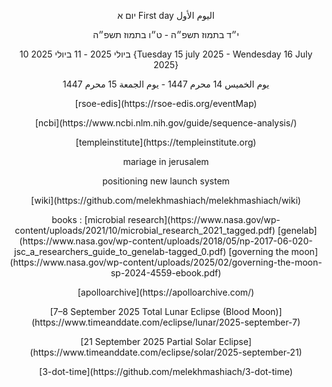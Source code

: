 <p align="center">
יום א First day اليوم الأول
<p align="center">
י״ד בתמוז תשפ״ה - ט״ו בתמוז תשפ״ה
<p align="center">
10 ביולי 2025 - 11 ביולי 2025 {Tuesday 15 july 2025 - Wendesday 16 July 2025}
<p align="center">
يوم الخميس 14 محرم 1447 - يوم الجمعة 15 محرم 1447

</p>


<p align="center">
[rsoe-edis](https://rsoe-edis.org/eventMap)
<p align="center">
[ncbi](https://www.ncbi.nlm.nih.gov/guide/sequence-analysis/)
<p align="center">
[templeinstitute](https://templeinstitute.org)
<p align="center">
mariage in jerusalem 
<p align="center">
positioning new launch system
<p align="center">
[wiki](https://github.com/melekhmashiach/melekhmashiach/wiki)
<p align="center">
books : [microbial research](https://www.nasa.gov/wp-content/uploads/2021/10/microbial_research_2021_tagged.pdf) [genelab](https://www.nasa.gov/wp-content/uploads/2018/05/np-2017-06-020-jsc_a_researchers_guide_to_genelab-tagged_0.pdf) [governing the moon](https://www.nasa.gov/wp-content/uploads/2025/02/governing-the-moon-sp-2024-4559-ebook.pdf) 
<p align="center">
[apolloarchive](https://apolloarchive.com/)
<p align="center">
[7–8 September 2025 Total Lunar Eclipse (Blood Moon)](https://www.timeanddate.com/eclipse/lunar/2025-september-7) 
<p align="center">
[21 September 2025 Partial Solar Eclipse](https://www.timeanddate.com/eclipse/solar/2025-september-21) 
<p align="center">
[3-dot-time](https://github.com/melekhmashiach/3-dot-time) 
</p>
